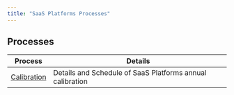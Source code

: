 ```yaml
---
title: "SaaS Platforms Processes"
---
```


## Processes

| Process| Details|
| --- | --- |
|[Calibration](/handbook/engineering/infrastructure/platforms/processes/calibration)| Details and Schedule of SaaS Platforms annual calibration|


